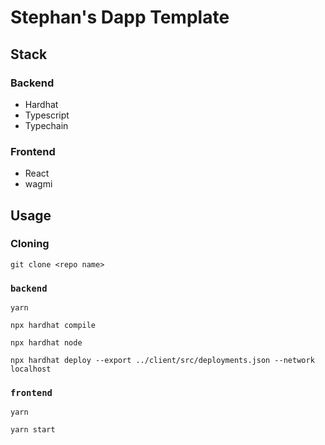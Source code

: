 # Stephan's Dapp Template

## Stack
### Backend
- Hardhat
- Typescript
- Typechain

### Frontend
- React
- wagmi

## Usage
### Cloning
```
git clone <repo name>
```

### `backend`
```
yarn
```
```
npx hardhat compile
```
```
npx hardhat node
```
```
npx hardhat deploy --export ../client/src/deployments.json --network localhost
```

### `frontend`
```
yarn
```
```
yarn start
```